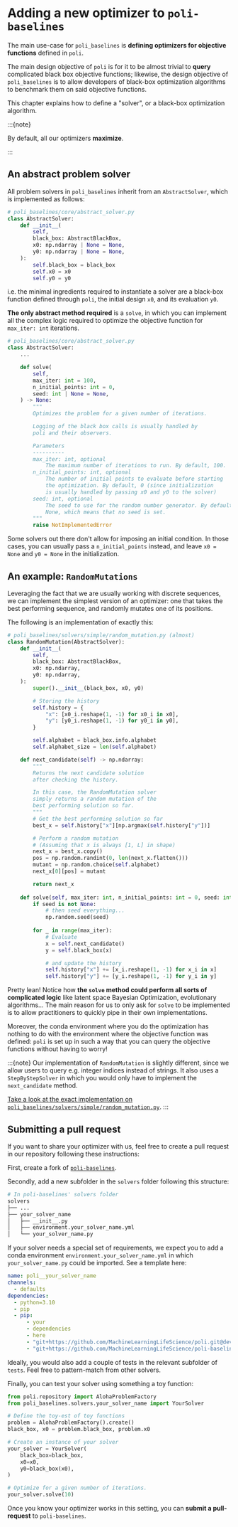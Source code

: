 # Adding a new optimizer to `poli-baselines`

The main use-case for `poli_baselines` is **defining optimizers for objective functions** defined in `poli`.

The main design objective of `poli` is for it to be almost trivial to **query** complicated black box objective functions; likewise, the design objective of `poli_baselines` is to allow developers of black-box optimization algorithms to benchmark them on said objective functions.  

This chapter explains how to define a "solver", or a black-box optimization algorithm.

:::{note}

By default, all our optimizers **maximize**.

:::

## An abstract problem solver

All problem solvers in `poli_baselines` inherit from an `AbstractSolver`, which is implemented as follows:

```python
# poli_baselines/core/abstract_solver.py
class AbstractSolver:
    def __init__(
        self,
        black_box: AbstractBlackBox,
        x0: np.ndarray | None = None,
        y0: np.ndarray | None = None,
    ):
        self.black_box = black_box
        self.x0 = x0
        self.y0 = y0
```

i.e. the minimal ingredients required to instantiate a solver are a black-box function defined through `poli`, the initial design `x0`, and its evaluation `y0`.

**The only abstract method required** is a `solve`, in which you can implement all the complex logic required to optimize the objective function for `max_iter: int` iterations.

```python
# poli_baselines/core/abstract_solver.py
class AbstractSolver:
    ...

    def solve(
        self,
        max_iter: int = 100,
        n_initial_points: int = 0,
        seed: int | None = None,
    ) -> None:
        """
        Optimizes the problem for a given number of iterations.

        Logging of the black box calls is usually handled by
        poli and their observers.

        Parameters
        ----------
        max_iter: int, optional
            The maximum number of iterations to run. By default, 100.
        n_initial_points: int, optional
            The number of initial points to evaluate before starting
            the optimization. By default, 0 (since initialization
            is usually handled by passing x0 and y0 to the solver)
        seed: int, optional
            The seed to use for the random number generator. By default,
            None, which means that no seed is set.
        """
        raise NotImplementedError
```

Some solvers out there don't allow for imposing an initial condition. In those cases, you can usually pass a `n_initial_points` instead, and leave `x0 = None` and `y0 = None` in the initialization.


## An example: `RandomMutations`

Leveraging the fact that we are usually working with discrete sequences, we can implement the simplest version of an optimizer: one that takes the best performing sequence, and randomly mutates one of its positions.

The following is an implementation of exactly this:

```python
# poli_baselines/solvers/simple/random_mutation.py (almost)
class RandomMutation(AbstractSolver):
    def __init__(
        self,
        black_box: AbstractBlackBox,
        x0: np.ndarray,
        y0: np.ndarray,
    ):
        super().__init__(black_box, x0, y0)

        # Storing the history
        self.history = {
            "x": [x0_i.reshape(1, -1) for x0_i in x0],
            "y": [y0_i.reshape(1, -1) for y0_i in y0],
        }

        self.alphabet = black_box.info.alphabet
        self.alphabet_size = len(self.alphabet)

    def next_candidate(self) -> np.ndarray:
        """
        Returns the next candidate solution
        after checking the history.

        In this case, the RandomMutation solver
        simply returns a random mutation of the
        best performing solution so far.
        """
        # Get the best performing solution so far
        best_x = self.history["x"][np.argmax(self.history["y"])]

        # Perform a random mutation
        # (Assuming that x is always [1, L] in shape)
        next_x = best_x.copy()
        pos = np.random.randint(0, len(next_x.flatten()))
        mutant = np.random.choice(self.alphabet)
        next_x[0][pos] = mutant

        return next_x
    
    def solve(self, max_iter: int, n_initial_points: int = 0, seed: int = None):
        if seed is not None:
            # then seed everything...
            np.random.seed(seed)
        
        for _ in range(max_iter):
            # Evaluate
            x = self.next_candidate()
            y = self.black_box(x)

            # and update the history
            self.history["x"] += [x_i.reshape(1, -1) for x_i in x]
            self.history["y"] += [y_i.reshape(1, -1) for y_i in y]
```

Pretty lean! Notice how **the `solve` method could perform all sorts of complicated logic** like latent space Bayesian Optimization, evolutionary algorithms... The main reason for us to only ask for `solve` to be implemented is to allow practitioners to quickly pipe in their own implementations.

Moreover, the conda environment where you do the optimization has nothing to do with the environment where the objective function was defined: `poli` is set up in such a way that you can query the objective functions without having to worry!

:::{note}
Our implementation of `RandomMutation` is slightly different, since we allow users to query e.g. integer indices instead of strings. It also uses a `StepByStepSolver` in which you would only have to implement the `next_candidate` method.

[Take a look at the exact implementation on `poli_baselines/solvers/simple/random_mutation.py`](https://github.com/MachineLearningLifeScience/poli-baselines/blob/main/src/poli_baselines/solvers/simple/random_mutation.py).
:::

## Submitting a pull request

If you want to share your optimizer with us, feel free to create a pull request in our repository following these instructions:

First, create a fork of [`poli-baselines`](https://github.com/MachineLearningLifeScience/poli-baselines).

Secondly, add a new subfolder in the `solvers` folder following this structure:

```bash
# In poli-baselines' solvers folder
solvers
├── ...
├── your_solver_name
│   ├── __init__.py
│   ├── environment.your_solver_name.yml
│   └── your_solver_name.py
```

If your solver needs a special set of requirements, we expect you to add a conda environment `environment.your_solver_name.yml` in which `your_solver_name.py` could be imported. See a template here:

```yml
name: poli__your_solver_name
channels:
  - defaults
dependencies:
  - python=3.10
  - pip
  - pip:
      - your
      - dependencies
      - here
      - "git+https://github.com/MachineLearningLifeScience/poli.git@dev"
      - "git+https://github.com/MachineLearningLifeScience/poli-baselines.git@main"
```

Ideally, you would also add a couple of tests in the relevant subfolder of `tests`. Feel free to pattern-match from other solvers.

Finally, you can test your solver using something a toy function:

```python
from poli.repository import AlohaProblemFactory
from poli_baselines.solvers.your_solver_name import YourSolver

# Define the toy-est of toy functions
problem = AlohaProblemFactory().create()
black_box, x0 = problem.black_box, problem.x0

# Create an instance of your solver
your_solver = YourSolver(
    black_box=black_box,
    x0=x0,
    y0=black_box(x0),
)

# Optimize for a given number of iterations.
your_solver.solve(10)
```

Once you know your optimizer works in this setting, you can **submit a pull-request** to `poli-baselines`.
